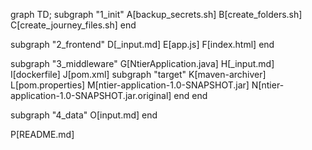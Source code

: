 graph TD;
  subgraph "1_init"
    A[backup_secrets.sh]
    B[create_folders.sh]
    C[create_journey_files.sh]
  end

  subgraph "2_frontend"
    D[_input.md]
    E[app.js]
    F[index.html]
  end

  subgraph "3_middleware"
    G[NtierApplication.java]
    H[_input.md]
    I[dockerfile]
    J[pom.xml]
    subgraph "target"
      K[maven-archiver]
      L[pom.properties]
      M[ntier-application-1.0-SNAPSHOT.jar]
      N[ntier-application-1.0-SNAPSHOT.jar.original]
    end
  end

  subgraph "4_data"
    O[input.md]
  end

  P[README.md]